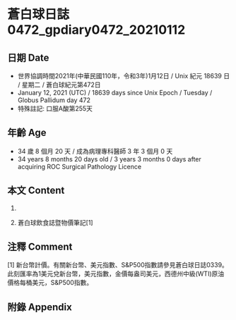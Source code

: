 [_metadata_:encoding]: - "utf-8"
[_metadata_:language]: - "zh-Hant-TW"
[_metadata_:fileformat]: - "markdown"
[_metadata_:MIME_type]: - "text/plain"
[_metadata_:markdown_version]: - "commonmark version 0.29"
[_metadata_:markdown_spec]: - "https://spec.commonmark.org/0.29/"

# 蒼白球日誌0472_gpdiary0472_20210112 #

## 日期 Date ##

* 世界協調時間2021年(中華民國110年，令和3年)1月12日 / Unix 紀元 18639 日 / 星期二 / 蒼白球紀元第472日
* January 12, 2021 (UTC) / 18639 days since Unix Epoch / Tuesday / Globus Pallidum day 472
* 特殊註記: 口服A酸第255天

## 年齡 Age ##

* 34 歲 8 個月 20 天 / 成為病理專科醫師 3 年 3 個月 0 天
* 34 years 8 months 20 days old / 3 years 3 months 0 days after acquiring ROC Surgical Pathology Licence

## 本文 Content ##

1. 

    
2. 蒼白球飲食誌暨物價筆記[1]

    

## 注釋 Comment ##

[1] 新台幣計價。有關新台幣、美元指數、S&P500指數請參見蒼白球日誌0339。此刻匯率為1美元兌新台幣，美元指數，金價每盎司美元，西德州中級(WTI)原油價格每桶美元，S&P500指數。



## 附錄 Appendix ##

